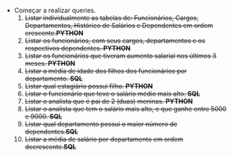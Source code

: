 * Começar a realizar queries.
  1. ~~Listar individualmente as tabelas de: Funcionários, Cargos, Departamentos, Histórico de Salários e Dependentes em ordem crescente.**PYTHON**~~
  2. ~~Listar os funcionários, com seus cargos, departamentos e os respectivos dependentes. **PYTHON**~~
  3. ~~Listar os funcionários que tiveram aumento salarial nos últimos 3 meses. **PYTHON**~~
  4. ~~Listar a média de idade dos filhos dos funcionários por departamento. **SQL**~~
  5. ~~Listar qual estagiário possui filho. **PYTHON**~~
  6. ~~Listar o funcionário que teve o salário médio mais alto. **SQL**~~
  7. ~~Listar o analista que é pai de 2 (duas) meninas. **PYTHON**~~
  8. ~~Listar o analista que tem o salário mais alto, e que ganhe entre 5000 e 9000. **SQL**~~
  1. ~~Listar qual departamento possui o maior número de dependentes.**SQL**~~
  2.  ~~Listar a média de salário por departamento em ordem decrescente.**SQL**~~